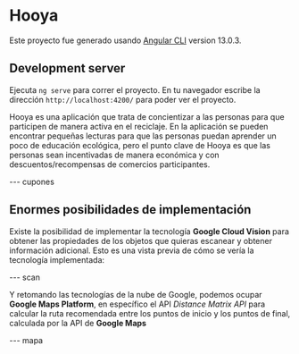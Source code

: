 # Hooya

Este proyecto fue generado usando [Angular CLI](https://github.com/angular/angular-cli) version 13.0.3.

## Development server

Ejecuta `ng serve` para correr el proyecto. En tu navegador escribe la dirección `http://localhost:4200/` para poder ver el proyecto.

Hooya es una aplicación que trata de concientizar a las personas para que participen de manera activa en el reciclaje. En la aplicación se pueden encontrar pequeñas lecturas para que las personas puedan aprender un poco de educación ecológica, pero el punto clave de Hooya es que las personas sean incentivadas de manera económica y con descuentos/recompensas de comercios participantes.

--- cupones

## Enormes posibilidades de implementación

Existe la posibilidad de implementar la tecnología **Google Cloud Vision** para obtener las propiedades de los objetos que quieras escanear y obtener información adicional. Esto es una vista previa de cómo se vería la tecnología implementada:

--- scan

Y retomando las tecnologías de la nube de Google, podemos ocupar **Google Maps Platform**, en específico el API *Distance Matrix API* para calcular la ruta recomendada entre los puntos de inicio y los puntos de final, calculada por la API de **Google Maps**

--- mapa